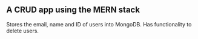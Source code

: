 ## A CRUD app using the MERN stack

Stores the email, name and ID of users into MongoDB. Has functionality to delete users. 


